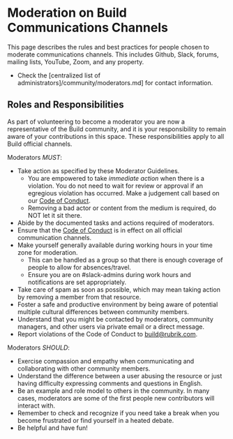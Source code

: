 # Moderation on Build Communications Channels

This page describes the rules and best practices for people chosen to moderate  communications channels. This includes Github, Slack, forums, mailing lists, YouTube, Zoom, and any property.

- Check the [centralized list of administrators]/community/moderators.md] for contact information.

## Roles and Responsibilities

As part of volunteering to become a moderator you are now a representative of the Build community, and it is your responsibility to remain aware of your contributions in this space. These responsibilities apply to all Build official channels.

Moderators _MUST_:

- Take action as specified by these Moderator Guidelines.
  - You are empowered to take _immediate action_ when there is a violation. You do not need to wait for review or approval if an egregious violation has occurred. Make a judgement call based on our [Code of Conduct](/Code-of-Conduct.md).
  - Removing a bad actor or content from the medium is required, do NOT let it sit there.
- Abide by the documented tasks and actions required of moderators.
- Ensure that the [Code of Conduct](/Code-of-Conduct.md) is in effect on all official communication channels.
- Make yourself generally available during working hours in your time zone for moderation.
  - This can be handled as a group so that there is enough coverage of people to allow for absences/travel.
  - Ensure you are on #slack-admins during work hours and notifications are set appropriately.
- Take care of spam as soon as possible, which may mean taking action by removing a member from that resource.
- Foster a safe and productive environment by being aware of potential multiple cultural differences between community members.
- Understand that you might be contacted by moderators, community managers, and other users via private email or a direct message.
- Report violations of the Code of Conduct to <build@rubrik.com>.

Moderators _SHOULD_:

- Exercise compassion and empathy when communicating and collaborating with other community members.
- Understand the difference between a user abusing the resource or just having difficulty expressing comments and questions in English.
- Be an example and role model to others in the community. In many cases, moderators are some of the first people new contributors will interact with.
- Remember to check and recognize if you need take a break when you become frustrated or find yourself in a heated debate.
- Be helpful and have fun!
